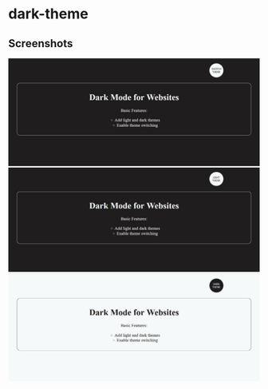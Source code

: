 # dark-theme
## Screenshots

<img alt="screenshot" title="#default" src="./img/default.jpg" />	

<img alt="screenshot" title="#dark" src="./img/dark-theme.jpg" />



<img alt="screenshot" title="#light" src="./img/light-theme.jpg" />





